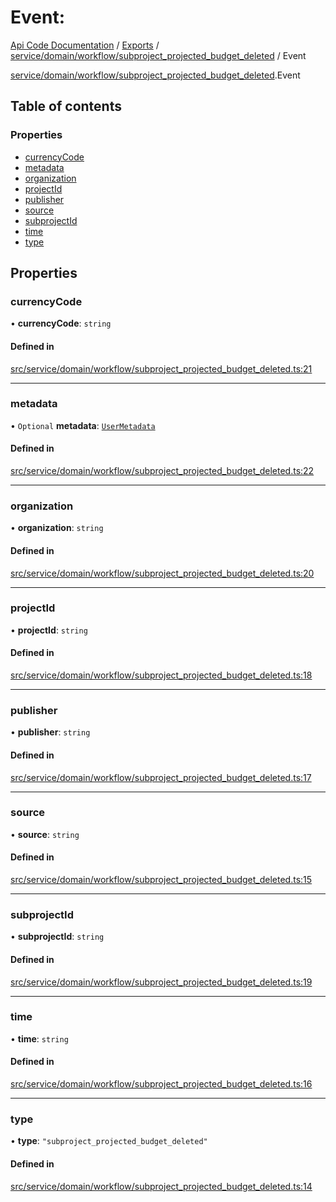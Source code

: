 # Event: 
 
[Api Code Documentation](../README.md) / [Exports](../modules.md) / [service/domain/workflow/subproject\_projected\_budget\_deleted](../modules/service_domain_workflow_subproject_projected_budget_deleted.md) / Event

[service/domain/workflow/subproject\_projected\_budget\_deleted](../modules/service_domain_workflow_subproject_projected_budget_deleted.md).Event

## Table of contents

### Properties

- [currencyCode](service_domain_workflow_subproject_projected_budget_deleted.Event.md#currencycode)
- [metadata](service_domain_workflow_subproject_projected_budget_deleted.Event.md#metadata)
- [organization](service_domain_workflow_subproject_projected_budget_deleted.Event.md#organization)
- [projectId](service_domain_workflow_subproject_projected_budget_deleted.Event.md#projectid)
- [publisher](service_domain_workflow_subproject_projected_budget_deleted.Event.md#publisher)
- [source](service_domain_workflow_subproject_projected_budget_deleted.Event.md#source)
- [subprojectId](service_domain_workflow_subproject_projected_budget_deleted.Event.md#subprojectid)
- [time](service_domain_workflow_subproject_projected_budget_deleted.Event.md#time)
- [type](service_domain_workflow_subproject_projected_budget_deleted.Event.md#type)

## Properties

### currencyCode

• **currencyCode**: `string`

#### Defined in

[src/service/domain/workflow/subproject_projected_budget_deleted.ts:21](https://github.com/openkfw/TruBudget/blob/2e43ea7/api/src/service/domain/workflow/subproject_projected_budget_deleted.ts#L21)

___

### metadata

• `Optional` **metadata**: [`UserMetadata`](../modules/service_domain_metadata.md#usermetadata)

#### Defined in

[src/service/domain/workflow/subproject_projected_budget_deleted.ts:22](https://github.com/openkfw/TruBudget/blob/2e43ea7/api/src/service/domain/workflow/subproject_projected_budget_deleted.ts#L22)

___

### organization

• **organization**: `string`

#### Defined in

[src/service/domain/workflow/subproject_projected_budget_deleted.ts:20](https://github.com/openkfw/TruBudget/blob/2e43ea7/api/src/service/domain/workflow/subproject_projected_budget_deleted.ts#L20)

___

### projectId

• **projectId**: `string`

#### Defined in

[src/service/domain/workflow/subproject_projected_budget_deleted.ts:18](https://github.com/openkfw/TruBudget/blob/2e43ea7/api/src/service/domain/workflow/subproject_projected_budget_deleted.ts#L18)

___

### publisher

• **publisher**: `string`

#### Defined in

[src/service/domain/workflow/subproject_projected_budget_deleted.ts:17](https://github.com/openkfw/TruBudget/blob/2e43ea7/api/src/service/domain/workflow/subproject_projected_budget_deleted.ts#L17)

___

### source

• **source**: `string`

#### Defined in

[src/service/domain/workflow/subproject_projected_budget_deleted.ts:15](https://github.com/openkfw/TruBudget/blob/2e43ea7/api/src/service/domain/workflow/subproject_projected_budget_deleted.ts#L15)

___

### subprojectId

• **subprojectId**: `string`

#### Defined in

[src/service/domain/workflow/subproject_projected_budget_deleted.ts:19](https://github.com/openkfw/TruBudget/blob/2e43ea7/api/src/service/domain/workflow/subproject_projected_budget_deleted.ts#L19)

___

### time

• **time**: `string`

#### Defined in

[src/service/domain/workflow/subproject_projected_budget_deleted.ts:16](https://github.com/openkfw/TruBudget/blob/2e43ea7/api/src/service/domain/workflow/subproject_projected_budget_deleted.ts#L16)

___

### type

• **type**: ``"subproject_projected_budget_deleted"``

#### Defined in

[src/service/domain/workflow/subproject_projected_budget_deleted.ts:14](https://github.com/openkfw/TruBudget/blob/2e43ea7/api/src/service/domain/workflow/subproject_projected_budget_deleted.ts#L14)
